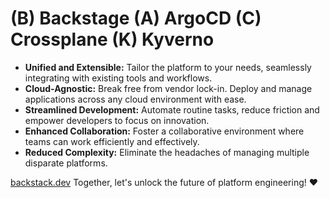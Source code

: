 # (B) Backstage (A) ArgoCD (C) Crossplane (K) Kyverno
-  **Unified and Extensible:** Tailor the platform to your needs, seamlessly integrating with existing tools and workflows.
-  **Cloud-Agnostic:** Break free from vendor lock-in. Deploy and manage applications across any cloud environment with ease.
-  **Streamlined Development:** Automate routine tasks, reduce friction and empower developers to focus on innovation.
-  **Enhanced Collaboration:** Foster a collaborative environment where teams can work efficiently and effectively.
-  **Reduced Complexity:** Eliminate the headaches of managing multiple disparate platforms.
  
[backstack.dev](backstack.dev) Together, let's unlock the future of platform engineering! ❤️
